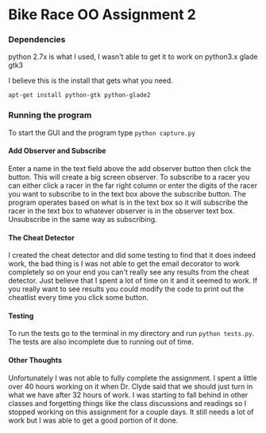# Bike Race OO Assignment 2

### Dependencies
python 2.7x is what I used, I wasn't able to get it to work on python3.x
glade
gtk3

I believe this is the install that gets what you need.
```
apt-get install python-gtk python-glade2
```

### Running the program
To start the GUI and the program type ```python capture.py```

#### Add Observer and Subscribe
Enter a name in the text field above the add observer button then click the button.
This will create a big screen observer. To subscribe to a racer you can either
click a racer in the far right column or enter the digits of the racer you want
to subscribe to in the text box above the subscribe button. The program operates
based on what is in the text box so it will subscribe the racer in the text box
to whatever observer is in the observer text box. Unsubscribe in the same way as
subscribing.

#### The Cheat Detector
I created the cheat detector and did some testing to find that it does indeed work,
the bad thing is I was not able to get the email decorator to work completely
so on your end you can't really see any results from the cheat detector. Just
believe that I spent a lot of time on it and it seemed to work. If you really
want to see results you could modify the code to print out the cheatlist every
time you click some button.

#### Testing
To run the tests go to the terminal in my directory and run ```python tests.py```.
The tests are also incomplete due to running out of time.

#### Other Thoughts
Unfortunately I was not able to fully complete the assignment. I spent a little
over 40 hours working on it when Dr. Clyde said that we should just turn in what
we have after 32 hours of work. I was starting to fall behind in other classes
and forgetting things like the class discussions and readings so I stopped working
on this assignment for a couple days. It still needs a lot of work but I was able
to get a good portion of it done.
